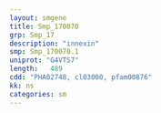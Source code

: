 ```yaml
---
layout: smgene
title: Smp_170070
grp: Smp_17
description: "innexin"
smp: Smp_170070.1
uniprot: "G4VTS7"
length:   489
cdd: "PHA02748, cl03000, pfam00876"
kk: ns
categories: sm
---
```


